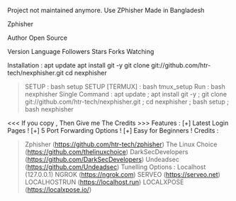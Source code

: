 Project not maintained anymore. Use ZPhisher
Made in Bangladesh

Zphisher

Author Open Source

Version Language Followers Stars Forks Watching

Installation :
apt update
apt install git -y
git clone git://github.com/htr-tech/nexphisher.git
cd nexphisher
> SETUP : bash setup
> SETUP [TERMUX] : bash tmux_setup
> Run : bash nexphisher
Single Command :
apt update ; apt install git -y ; git clone git://github.com/htr-tech/nexphisher.git ; cd nexphisher ; bash setup ; bash nexphisher

 

<<< If you copy , Then Give me The Credits >>>
Features :
[+] Latest Login Pages !
[+] 5 Port Forwarding Options !
[+] Easy for Beginners !
Credits :
> Zphisher (https://github.com/htr-tech/zphisher)
> The Linux Choice (https://github.com/thelinuxchoice)
> DarkSecDevelopers (https://github.com/DarkSecDevelopers)
> Undeadsec (https://github.com/Undeadsec)
Tunelling Options :
> Localhost (127.0.0.1)
> NGROK (https://ngrok.com)
> SERVEO (https://serveo.net)
> LOCALHOSTRUN (https://localhost.run)
> LOCALXPOSE (https://localxpose.io/)
